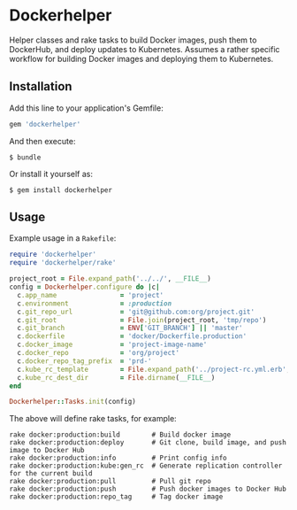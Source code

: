 # Dockerhelper

Helper classes and rake tasks to build Docker images, push them to DockerHub,
and deploy updates to Kubernetes. Assumes a rather specific workflow for
building Docker images and deploying them to Kubernetes.

## Installation

Add this line to your application's Gemfile:

```ruby
gem 'dockerhelper'
```

And then execute:

    $ bundle

Or install it yourself as:

    $ gem install dockerhelper

## Usage

Example usage in a `Rakefile`:

```ruby
require 'dockerhelper'
require 'dockerhelper/rake'

project_root = File.expand_path('../../', __FILE__)
config = Dockerhelper.configure do |c|
  c.app_name                = 'project'
  c.environment             = :production
  c.git_repo_url            = 'git@github.com:org/project.git'
  c.git_root                = File.join(project_root, 'tmp/repo')
  c.git_branch              = ENV['GIT_BRANCH'] || 'master'
  c.dockerfile              = 'docker/Dockerfile.production'
  c.docker_image            = 'project-image-name'
  c.docker_repo             = 'org/project'
  c.docker_repo_tag_prefix  = 'prd-'
  c.kube_rc_template        = File.expand_path('../project-rc.yml.erb', __FILE__)
  c.kube_rc_dest_dir        = File.dirname(__FILE__)
end

Dockerhelper::Tasks.init(config)
```

The above will define rake tasks, for example:

```
rake docker:production:build        # Build docker image
rake docker:production:deploy       # Git clone, build image, and push image to Docker Hub
rake docker:production:info         # Print config info
rake docker:production:kube:gen_rc  # Generate replication controller for the current build
rake docker:production:pull         # Pull git repo
rake docker:production:push         # Push docker images to Docker Hub
rake docker:production:repo_tag     # Tag docker image

```
